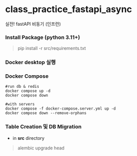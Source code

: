 # class_practice_fastapi_async
실전! fastAPI 비동기 (인프런)

### Install Package (python 3.11+)
> pip install -r src/requirements.txt

### Docker desktop 실행

### Docker Compose
```docker
#run db & redis
docker compose up -d
docker compose down

#with servers
docker compose -f docker-compose.server.yml up -d
docker compose down --remove-orphans
``` 

### Table Creation 및 DB Migration
 - in **src** directory
> alembic upgrade head
